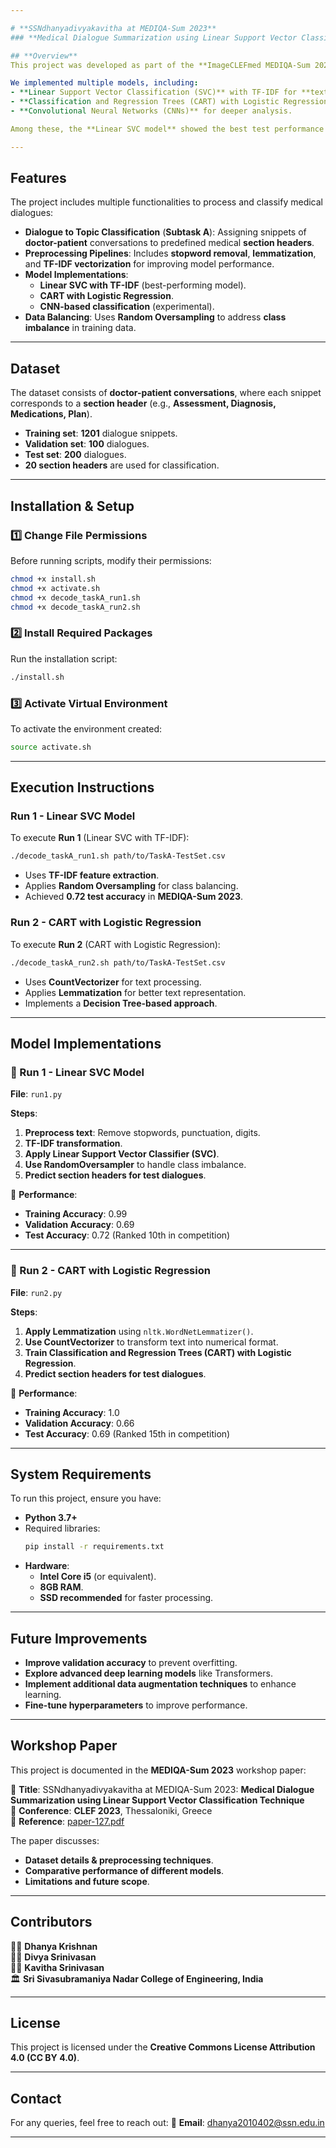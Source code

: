```yaml
---

# **SSNdhanyadivyakavitha at MEDIQA-Sum 2023**
### **Medical Dialogue Summarization using Linear Support Vector Classification**

## **Overview**
This project was developed as part of the **ImageCLEFmed MEDIQA-Sum 2023** competition, which aims at **medical dialogue summarization**. The focus of this research is to categorize and summarize **doctor-patient conversations** into relevant **section headers** using **machine learning techniques**. 

We implemented multiple models, including:
- **Linear Support Vector Classification (SVC)** with TF-IDF for **text classification**.
- **Classification and Regression Trees (CART) with Logistic Regression**.
- **Convolutional Neural Networks (CNNs)** for deeper analysis.

Among these, the **Linear SVC model** showed the best test performance with a score of **0.72**, ranking **10th** in the competition.

---
```


## **Features**
The project includes multiple functionalities to process and classify medical dialogues:
- **Dialogue to Topic Classification** (**Subtask A**): Assigning snippets of **doctor-patient** conversations to predefined medical **section headers**.
- **Preprocessing Pipelines**: Includes **stopword removal**, **lemmatization**, and **TF-IDF vectorization** for improving model performance.
- **Model Implementations**:
  - **Linear SVC with TF-IDF** (best-performing model).
  - **CART with Logistic Regression**.
  - **CNN-based classification** (experimental).
- **Data Balancing**: Uses **Random Oversampling** to address **class imbalance** in training data.

---

## **Dataset**
The dataset consists of **doctor-patient conversations**, where each snippet corresponds to a **section header** (e.g., **Assessment, Diagnosis, Medications, Plan**). 

- **Training set**: **1201** dialogue snippets.
- **Validation set**: **100** dialogues.
- **Test set**: **200** dialogues.
- **20 section headers** are used for classification.

---

## **Installation & Setup**
### **1️⃣ Change File Permissions**
Before running scripts, modify their permissions:
```sh
chmod +x install.sh
chmod +x activate.sh
chmod +x decode_taskA_run1.sh
chmod +x decode_taskA_run2.sh
```

### **2️⃣ Install Required Packages**
Run the installation script:
```sh
./install.sh
```

### **3️⃣ Activate Virtual Environment**
To activate the environment created:
```sh
source activate.sh
```

---

## **Execution Instructions**
### **Run 1 - Linear SVC Model**
To execute **Run 1** (Linear SVC with TF-IDF):
```sh
./decode_taskA_run1.sh path/to/TaskA-TestSet.csv
```
- Uses **TF-IDF feature extraction**.
- Applies **Random Oversampling** for class balancing.
- Achieved **0.72 test accuracy** in **MEDIQA-Sum 2023**.

### **Run 2 - CART with Logistic Regression**
To execute **Run 2** (CART with Logistic Regression):
```sh
./decode_taskA_run2.sh path/to/TaskA-TestSet.csv
```
- Uses **CountVectorizer** for text processing.
- Applies **Lemmatization** for better text representation.
- Implements a **Decision Tree-based approach**.

---

## **Model Implementations**
### **🔹 Run 1 - Linear SVC Model**
**File**: `run1.py`

**Steps**:
1. **Preprocess text**: Remove stopwords, punctuation, digits.
2. **TF-IDF transformation**.
3. **Apply Linear Support Vector Classifier (SVC)**.
4. **Use RandomOversampler** to handle class imbalance.
5. **Predict section headers for test dialogues**.

🔹 **Performance**:
- **Training Accuracy**: 0.99
- **Validation Accuracy**: 0.69
- **Test Accuracy**: 0.72 (Ranked 10th in competition)

---

### **🔹 Run 2 - CART with Logistic Regression**
**File**: `run2.py`

**Steps**:
1. **Apply Lemmatization** using `nltk.WordNetLemmatizer()`.
2. **Use CountVectorizer** to transform text into numerical format.
3. **Train Classification and Regression Trees (CART) with Logistic Regression**.
4. **Predict section headers for test dialogues**.

🔹 **Performance**:
- **Training Accuracy**: 1.0
- **Validation Accuracy**: 0.66
- **Test Accuracy**: 0.69 (Ranked 15th in competition)

---

## **System Requirements**
To run this project, ensure you have:
- **Python 3.7+**
- Required libraries:
  ```sh
  pip install -r requirements.txt
  ```
- **Hardware**:
  - **Intel Core i5** (or equivalent).
  - **8GB RAM**.
  - **SSD recommended** for faster processing.

---

## **Future Improvements**
- **Improve validation accuracy** to prevent overfitting.
- **Explore advanced deep learning models** like Transformers.
- **Implement additional data augmentation techniques** to enhance learning.
- **Fine-tune hyperparameters** to improve performance.

---

## **Workshop Paper**
This project is documented in the **MEDIQA-Sum 2023** workshop paper:

📄 **Title**: SSNdhanyadivyakavitha at MEDIQA-Sum 2023: **Medical Dialogue Summarization using Linear Support Vector Classification Technique**  
📍 **Conference**: **CLEF 2023**, Thessaloniki, Greece  
🔗 **Reference**: [paper-127.pdf](paper-127.pdf)

The paper discusses:
- **Dataset details & preprocessing techniques**.
- **Comparative performance of different models**.
- **Limitations and future scope**.

---

## **Contributors**
👩‍💻 **Dhanya Krishnan**  
👩‍💻 **Divya Srinivasan**  
👩‍💻 **Kavitha Srinivasan**  
🏛 **Sri Sivasubramaniya Nadar College of Engineering, India**

---

## **License**
This project is licensed under the **Creative Commons License Attribution 4.0 (CC BY 4.0)**.

---

## **Contact**
For any queries, feel free to reach out:
📧 **Email**: dhanya2010402@ssn.edu.in

---


